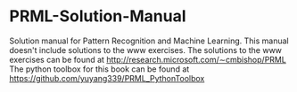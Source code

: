 # PRML-Solution-Manual
Solution manual for Pattern Recognition and Machine Learning.
This manual doesn't include solutions to the www exercises. 
The solutions to the www exercises can be found at http://research.microsoft.com/∼cmbishop/PRML
The python toolbox for this book can be found at https://github.com/yuyang339/PRML_PythonToolbox
